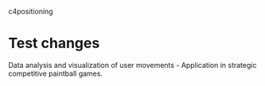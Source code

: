 c4positioning

Test changes
=============

Data analysis and visualization of user movements - Application in strategic competitive paintball games.
